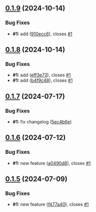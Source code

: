## [0.1.9](https://github.com/Derane/symfony-release-example/compare/v0.1.8...v0.1.9) (2024-10-14)


### Bug Fixes

* **#1:** add ([910ecc6](https://github.com/Derane/symfony-release-example/commit/910ecc6637367d5c4c88b96c6369fc7e9b3d5c16)), closes [#1](https://github.com/Derane/symfony-release-example/issues/1)



## [0.1.8](https://github.com/Derane/symfony-release-example/compare/v0.1.7...v0.1.8) (2024-10-14)


### Bug Fixes

* **#1:** add ([eff3e73](https://github.com/Derane/symfony-release-example/commit/eff3e7330d1f1fb51a94e1e2717d1c7ce5f7df5e)), closes [#1](https://github.com/Derane/symfony-release-example/issues/1)
* **#1:** add ([b4f9c48](https://github.com/Derane/symfony-release-example/commit/b4f9c4881e16c9db75a389573053f35b881bfaf7)), closes [#1](https://github.com/Derane/symfony-release-example/issues/1)



## [0.1.7](https://github.com/Derane/symfony-release-example/compare/v0.1.6...v0.1.7) (2024-07-17)


### Bug Fixes

* **#1:** fix changelog ([5ec4b6e](https://github.com/Derane/symfony-release-example/commit/5ec4b6e60e05ed3b215ac11400e780ced6465cf4))



## [0.1.6](https://github.com/Derane/symfony-release-example/compare/v0.1.5...v0.1.6) (2024-07-12)


### Bug Fixes

* **#1:** new feature ([a0490d8](https://github.com/Derane/symfony-release-example/commit/a0490d8c7b288574410f8e2380cc7c82d07388bd)), closes [#1](https://github.com/Derane/symfony-release-example/issues/1)



## [0.1.5](https://github.com/Derane/symfony-release-example/compare/v0.1.4...v0.1.5) (2024-07-09)


### Bug Fixes

* **#1:** new feature ([f477a40](https://github.com/Derane/symfony-release-example/commit/f477a40eb1535234e7305e53f0a5ee0259d291f9)), closes [#1](https://github.com/Derane/symfony-release-example/issues/1)



